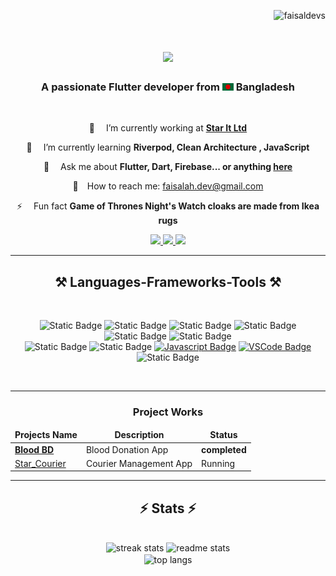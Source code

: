 <p align="right"> <img src="https://komarev.com/ghpvc/?username=faisaldevs&label=visitors&color=0e75b6&style=flat" alt="faisaldevs" /> </p>

<h1 align="center">
    <img src="https://readme-typing-svg.herokuapp.com/?font=Righteous&size=35&center=true&vCenter=true&width=500&height=70&duration=4000&lines=Hi+There!+👋;+I'm+Faisal+Ahamed!;" />
</h1>

<h3 align="center">A passionate Flutter developer from <img src="assets/bangladesh.png" width="18"/> Bangladesh </h3>

<br/>

<div align="center">
 
🔭&emsp; I’m currently working at **[Star It Ltd](https://staritltd.com/)** <br/>

🌱&emsp; I’m currently learning **Riverpod, Clean Architecture , JavaScript** <br/>

💬&emsp; Ask me about **Flutter, Dart, Firebase... or anything [here](https://github.com/salesp07/salesp07/issues)** <br/>

📧&emsp;How to reach me: faisalah.dev@gmail.com <br/>

⚡&emsp; Fun fact **Game of Thrones Night's Watch cloaks are made from Ikea rugs** <br/>

 </div>
 
<div align="center"> 
  <a href="mailto:faisalah.dev@gmail.com">
    <img src="https://img.shields.io/badge/Gmail-333333?style=for-the-badge&logo=gmail&logoColor=red" />
  </a>
  <a href="https://www.linkedin.com/in/faisaldevs/" target="_blank">
    <img src="https://img.shields.io/badge/LinkedIn-0077B5?style=for-the-badge&logo=linkedin&logoColor=white" target="_blank" />
  </a>
  <a href="https://github.com/faisaldevs" target="_blank">
     <img src="https://img.shields.io/badge/Portfolio-FF5722?style=for-the-badge&logo=todoist&logoColor=white" target="_blank" /> <!-- sqlite, safari, google-chrome are other good icon options -->
  </a>
</div>

 <hr/>
 
 
<h2 align="center">⚒️ Languages-Frameworks-Tools ⚒️</h2>
<br/>
<div align="center">

![Static Badge](https://img.shields.io/badge/Flutter-blue?style=for-the-badge&logo=flutter&logoColor=blue&labelColor=black) ![Static Badge](https://img.shields.io/badge/Dart-blue?style=for-the-badge&logo=Dart&logoColor=blue&labelColor=lightblue) ![Static Badge](https://img.shields.io/badge/GetX-%23bd0eb2?style=for-the-badge&logo=getx&logoColor=blue&labelColor=white) ![Static Badge](https://img.shields.io/badge/Riverpod-%2347d1fd?style=for-the-badge&logoColor=blue&labelColor=white) ![Static Badge](https://img.shields.io/badge/RESTful%20API-%2390f4f1?style=for-the-badge&logoColor=blue&labelColor=white) ![Static Badge](https://img.shields.io/badge/Firebase-%23ffc400?style=for-the-badge&logo=firebase&logoColor=%23ffc400&labelColor=white) <br/> ![Static Badge](https://img.shields.io/badge/git-black?style=for-the-badge&logo=git&logoColor=%23e84e31&labelColor=white)
![Static Badge](https://img.shields.io/badge/github-black?style=for-the-badge&logo=github&logoColor=black&labelColor=white) [![Javascript Badge](https://img.shields.io/badge/-Javascript-F0DB4F?style=for-the-badge&labelColor=black&logo=javascript&logoColor=F0DB4F)](#) [![VSCode Badge](https://img.shields.io/badge/Visual_Studio-5C2D91?style=for-the-badge&logo=visual%20studio&logoColor=white)](#) ![Static Badge](https://img.shields.io/badge/Android%20Studio%20-%20green?style=for-the-badge&logo=androidstudio&logoColor=green&logoSize=white&labelColor=white)
    
</div>

<br/>
<hr/>




<div align="center">
    <h3> Project Works </h3>
    <table>
  <thead align="center">
    <tr border: none;>
      <td><b>Projects Name</b></td>
      <td><b>Description</b></td>
      <td><b>Status</b></td>
    </tr>
  </thead>
  <tbody>
    <tr>
      <td><a href="https://drive.google.com/drive/folders/1QeVtntT-d7HIyX7IHpfsjKqbtvoDzWzO?usp=drive_link" target="_blank"><b>Blood BD</b></a></td>
      <td>Blood Donation App</td>
      <td><b>completed</b></td>
    </tr>
    <tr>
      <td><a href="" target="_blank">Star_Courier</a></td>
      <td>Courier Management App</td>
      <td> Running </td>
    </tr>
    
  </tbody>
</table>
</div>

<hr/>


<!--
<div align="center">
  <h2>🐍 My Contributions 🐍</h2>
  <br>
  <img alt="snake eating my contributions" src="https://raw.githubusercontent.com/salesp07/salesp07/output/github-contribution-grid-snake.svg" />
  
  <br/><br/><br/>
</div>

<hr/>
-->


<h2 align="center">⚡ Stats ⚡</h2>
<br>
<div align=center>
  <img width=390 src="https://github-readme-streak-stats-salesp07.vercel.app?user=faisaldev&theme=react&border_radius=5.2" alt="streak stats"/>
               
  <img width=390 src="https://github-readme-stats-salesp07.vercel.app/api?username=faisaldevs&show_icons=true&theme=react&rank_icon=github&border_radius=10" alt="readme stats" />
  <br/>
  <img width=325 align="center" src="https://github-readme-stats-salesp07.vercel.app/api/top-langs/?username=faisaldevs&hide=HTML&langs_count=8&layout=compact&theme=react&border_radius=10&size_weight=0.5&count_weight=0.5&exclude_repo=github-readme-stats" alt="top langs" />
</div>

<!--<br/><br/>

<hr/>

<br/>

<div align="center">
<a href='https://ko-fi.com/V7V4RAK9C' target='_blank'><img height='64' style='border:0px;height:64px;' src='https://storage.ko-fi.com/cdn/kofi1.png?v=3' border='0' alt='Buy Me a Coffee at ko-fi.com' /></a>
</div>

<br/>-->























<!--![MasterHead](https://blogger.googleusercontent.com/img/b/R29vZ2xl/AVvXsEgo6ZZHuns-ra6qXugYhDCL8KrlOdpFLNlTAfc0UE9n48b7N-BWfRO4Ex0uCvT2ydIacdZPZLtAElzhj_d79-Aunwv92r0INgvjH_PDLfeWzs7j4ZfVbMshwYW9lOemdUQz8nr0YE3L-MDyggFpnB4_UDBpUyQcsDH_yQ6Mrcn8t_vQiYSUFBhIiS2S/s1600/Android-IO22AndroidDevRecap_Header.png)

<h1 align="center">Hi 👋, I'm Faisal Ahamed</h1>

<p> A Ddedicated and skilled <b>Flutter Developer</b> from <img src="assets/bangladesh.png" width="18"/> Bangladesh with 2 years of experience, currently working as a <b>Junior App Developer</b> at <b>Star IT Ltd</b>. Proficient in <b>Flutter</b>, <b>Dart</b>, <b>GetX</b>, <b>RESTful APIs</b></b>, and <b>Firebase.</b> Experienced in integrating external libraries to enhance app functionality. A self-learner committed to staying up-to-date with the latest industry trends and technologies. Passionate about delivering high-quality, responsive mobile applications for Android and iOS platforms. </p> </br>

:coffee: &emsp;Connect with me!

[![Facebook Badge](https://img.shields.io/badge/Facebook-1877F2?style=for-the-badge&logo=facebook&logoColor=white)](https://facebook.com/sumit.analyzen) [![Linkedin Badge](https://img.shields.io/badge/LinkedIn-0077B5?style=for-the-badge&logo=linkedin&logoColor=white)](https://www.linkedin.com/in/sumitanalyzen/) [![Instagram Badge](https://img.shields.io/badge/Instagram-E4405F?style=for-the-badge&logo=instagram&logoColor=white)](https://instagram.com/learnwithsumit) [![Twitter Badge](https://img.shields.io/badge/Twitter-1DA1F2?style=for-the-badge&logo=twitter&logoColor=white)](https://twitter.com/sumit_analyzen) [![Mail Badge](https://img.shields.io/badge/Gmail-D14836?style=for-the-badge&logo=gmail&logoColor=white)](mailto:sayhitorainmaker@gmail.com)


</br>


- 🌱 I’m currently learning **Bloc , Firebase and Kotlin**

- 👨‍💻 All of my projects are available at [https://github.com/faisaldevs](https://github.com/faisaldevs)

- 💬 Ask me about **Dart Flutter & Android Development**

- 📫 How to reach me **faisalah331@gmail.com**





<h3>Tecnologys i use</h3>

![Static Badge](https://img.shields.io/badge/Flutter%20-%20%234472C4%20?style=for-the-badge&logo=Flutter&logoColor=%234472C4%20&labelColor=black&color=%234472C4%20)
![Static Badge](https://img.shields.io/badge/Flutter%20-%20%234472C4%20?style=for-the-badge&logo=Flutter&logoColor=%234472C4%20&labelColor=black&color=%234472C4%20)
![Static Badge](https://img.shields.io/badge/Flutter%20-%20%234472C4%20?style=for-the-badge&logo=Flutter&logoColor=%234472C4%20&labelColor=black&color=%234472C4%20)
![Static Badge](https://img.shields.io/badge/Flutter%20-%20%234472C4%20?style=for-the-badge&logo=Flutter&logoColor=%234472C4%20&labelColor=black&color=%234472C4%20)
![Static Badge](https://img.shields.io/badge/Flutter%20-%20%234472C4%20?style=for-the-badge&logo=Flutter&logoColor=%234472C4%20&labelColor=black&color=%234472C4%20)
![Static Badge](https://img.shields.io/badge/Flutter%20-%20%234472C4%20?style=for-the-badge&logo=Flutter&logoColor=%234472C4%20&labelColor=black&color=%234472C4%20)
![Static Badge](https://img.shields.io/badge/Flutter%20-%20%234472C4%20?style=for-the-badge&logo=Flutter&logoColor=%234472C4%20&labelColor=black&color=%234472C4%20)
![Static Badge](https://img.shields.io/badge/Flutter%20-%20%234472C4%20?style=for-the-badge&logo=Flutter&logoColor=%234472C4%20&labelColor=black&color=%234472C4%20)



</br>
<!--<p align="left"> <img src="https://komarev.com/ghpvc/?username=faisaldevs&label=Profile%20views&color=0e75b6&style=flat" alt="faisaldevs" /> </p>

<p align="left"> <a href="https://twitter.com/" target="blank"><img src="https://img.shields.io/twitter/follow/?logo=twitter&style=for-the-badge" alt="" /></a> </p>






<h3>Tecnologys i use</h3>

<table>
  <thead align="center">
    <tr border: none;>
      <td><b>Projects</b></td>
      <td><b>Description</b></td>
      <td><b>Responses</b></td>
    </tr>
  </thead>
  <tbody>
    <tr>
      <td><a href="https://learnwithsumit.com" target="_blank">Learn with Sumit</a></td>
      <td>Programming related Learning Platform for Bangladesh</td>
      <td>200K+ active learners</td>
    </tr>
    <tr>
      <td><a href="https://marketplace.visualstudio.com/items?itemName=SumitSaha.learn-with-sumit-theme" target="_blank">Learn with Sumit Theme</a></td>
      <td>Visual Studio Code Editor Theme</td>
      <td>84K+ installs</td>
    </tr>
    <tr>
      <td>Listenyzen</td>
      <td>AI powered Social Media Customer Query Aggregator & Analytics SAAS tool</td>
      <td>65+ clients</td>
    </tr>
    <tr>
      <td><a href="https://analyzenbd.com" target="_blank">Analyzen</a></td>
      <td>First ever & largest Digital Marketing Agency in Bangladesh</td>
      <td>120+ clients</td>
    </tr>
    <tr>
      <td>Prism</td>
      <td>Complete Sales Automation & ERP Enterprise Solution for British American Tobacco Bangladesh</td>
      <td>2.5k+ Distributors Nationwide</td>
    </tr>
    <tr>
      <td>Unilever MARS</td>
      <td>Activation Management Enterprise Solution for Unilever Bangladesh Ltd.</td>
      <td>20 million+ Consumer Data Managed Already</td>
    </tr>
    <tr>
      <td>Microzen</td>
      <td>Microcredit Automation System with AI based Decision Support System</td>
      <td>10 million+ Consumer Financial Data Managed Already</td>
    </tr>
  </tbody>
</table>
-->


<!--

<p><img align="left" src="https://github-readme-stats.vercel.app/api/top-langs?username=faisaldevs&show_icons=true&locale=en&layout=compact" alt="faisaldevs" /></p>

<p>&nbsp;<img align="center" src="https://github-readme-stats.vercel.app/api?username=faisaldevs&show_icons=true&locale=en" alt="faisaldevs" /></p>

<p><img align="center" src="https://github-readme-streak-stats.herokuapp.com/?user=faisaldevs&" alt="faisaldevs" /></p>

-->
